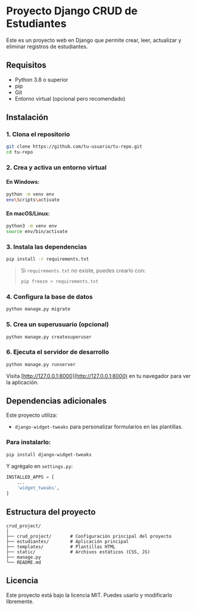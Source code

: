 # Proyecto Django CRUD de Estudiantes

Este es un proyecto web en Django que permite crear, leer, actualizar y eliminar registros de estudiantes.

## Requisitos

- Python 3.8 o superior
- pip
- Git
- Entorno virtual (opcional pero recomendado)

## Instalación

### 1. Clona el repositorio

```bash
git clone https://github.com/tu-usuario/tu-repo.git
cd tu-repo
```

### 2. Crea y activa un entorno virtual

#### En Windows:

```bash
python -m venv env
env\Scripts\activate
```

#### En macOS/Linux:

```bash
python3 -m venv env
source env/bin/activate
```

### 3. Instala las dependencias

```bash
pip install -r requirements.txt
```

> Si `requirements.txt` no existe, puedes crearlo con:
>
> ```bash
> pip freeze > requirements.txt
> ```

### 4. Configura la base de datos

```bash
python manage.py migrate
```

### 5. Crea un superusuario (opcional)

```bash
python manage.py createsuperuser
```

### 6. Ejecuta el servidor de desarrollo

```bash
python manage.py runserver
```

Visita [http://127.0.0.1:8000](http://127.0.0.1:8000) en tu navegador para ver la aplicación.

## Dependencias adicionales

Este proyecto utiliza:

- `django-widget-tweaks` para personalizar formularios en las plantillas.

### Para instalarlo:

```bash
pip install django-widget-tweaks
```

Y agrégalo en `settings.py`:

```python
INSTALLED_APPS = [
    ...
    'widget_tweaks',
]
```

## Estructura del proyecto

```
crud_project/
│
├── crud_project/       # Configuración principal del proyecto
├── estudiantes/        # Aplicación principal
├── templates/          # Plantillas HTML
├── static/             # Archivos estáticos (CSS, JS)
├── manage.py
└── README.md
```

## Licencia

Este proyecto está bajo la licencia MIT. Puedes usarlo y modificarlo libremente.
